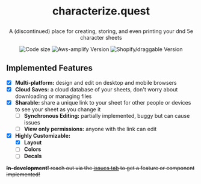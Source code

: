 <h1 align="center" style="margin-top: 0px;" > 
  
  characterize.quest
</h1>

<p align="center" >A (discontinued) place for creating, storing, and even printing your dnd 5e character sheets</p>

<div align="center" > 
  
  ![Code size](https://img.shields.io/github/languages/code-size/holozene/characterize.quest) 
  ![Aws-amplify Version](https://img.shields.io/github/package-json/dependency-version/holozene/characterize.quest/aws-amplify?label=aws-amplify) 
  ![Shopify/draggable Version](https://img.shields.io/github/package-json/dependency-version/holozene/characterize.quest/@shopify/draggable?label=shopify%2Fdraggable) 
</div>

## Implemented Features
  - [x] **Multi-platform:** design and edit on desktop and mobile browsers
  - [x] **Cloud Saves:** a cloud database of your sheets, don't worry about downloading or managing files
  - [x] **Sharable:** share a unique link to your sheet for other people or devices to see your sheet as you change it 
    - [ ] **Synchronous Editing:** partially implemented, buggy but can cause issues
    - [ ] **View only permissions:** anyone with the link can edit
  - [x] **Highly Customizable:** 
    - [x] **Layout**
    - [ ] **Colors**
    - [ ] **Decals**

 ~~**In-development!** reach out via the [issues tab](https://github.com/holozene/characterize.quest/issues) to get a feature or component implemented!~~
